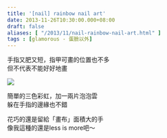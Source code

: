 ```yaml
---
title: '[nail] rainbow nail art'
date: 2013-11-26T10:30:00.000+08:00
draft: false
aliases: [ "/2013/11/nail-rainbow-nail-art.html" ]
tags : [glamorous - 蛋臉以外]
---
```


手指又肥又短，指甲可畫的位置也不多  
但不代表不能好好地畫  

[![](https://4.bp.blogspot.com/-i2bktCPqYxw/XCd-sznvoWI/AAAAAAAACxQ/HRdA6_yvYxsY4az3WRxXx-5Jo6j0dSIYwCLcBGAs/s640/86.jpg)](https://4.bp.blogspot.com/-i2bktCPqYxw/XCd-sznvoWI/AAAAAAAACxQ/HRdA6_yvYxsY4az3WRxXx-5Jo6j0dSIYwCLcBGAs/s1600/86.jpg)

簡單的三色彩虹，加一兩片泡泡雲  
躲在手指的邊緣也不錯  
  
花巧的還是留給「畫布」面積大的手  
像我這種的還是less is more吧～